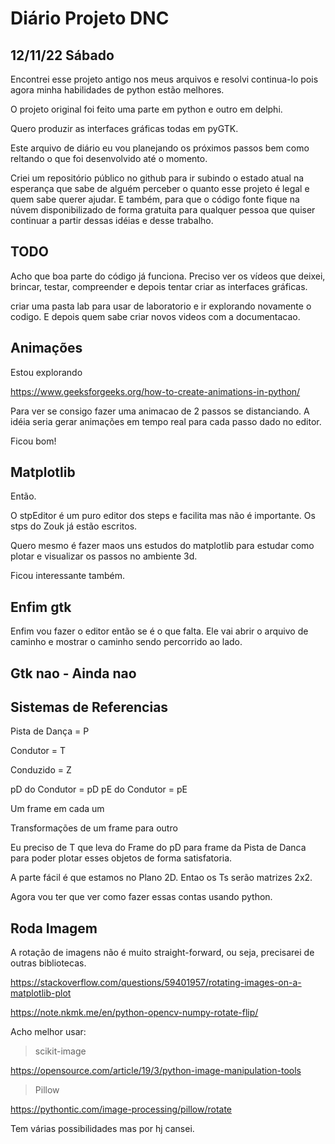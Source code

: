 # Diário Projeto DNC

## 12/11/22 Sábado

Encontrei esse projeto antigo nos meus arquivos e resolvi continua-lo pois agora minha habilidades de python estão melhores.

O projeto original foi feito uma parte em python e outro em delphi.

Quero produzir as interfaces gráficas todas em pyGTK.

Este arquivo de diário eu vou planejando os próximos passos bem como reltando o que foi desenvolvido até o momento.

Criei um repositório público no github para ir subindo o estado atual na esperança que sabe de alguém perceber o quanto esse projeto é legal e quem sabe querer ajudar. E também, para que o código fonte fique na núvem disponibilizado de forma gratuita para qualquer pessoa que quiser continuar a partir  dessas idéias e desse trabalho.  


## TODO

Acho que boa parte do código já funciona.
Preciso ver os vídeos que deixei, brincar, testar, compreender e depois tentar criar as interfaces gráficas.

criar uma pasta lab para usar de laboratorio e ir explorando novamente o codigo.
E depois quem sabe criar novos videos com a documentacao. 

## Animações

Estou explorando

https://www.geeksforgeeks.org/how-to-create-animations-in-python/

Para ver se consigo fazer uma animacao de 2 passos se distanciando.
A idéia seria gerar animações em tempo real para cada passo dado no editor.

Ficou bom!

## Matplotlib

Então.

O stpEditor é um puro editor dos steps e facilita mas não é importante.
Os stps do Zouk já estão escritos.

Quero mesmo é fazer maos uns estudos do matplotlib para estudar como plotar e visualizar os passos no ambiente 3d.

Ficou interessante também.

## Enfim gtk

Enfim vou fazer o editor então se é o que falta.
Ele vai abrir o arquivo de caminho e mostrar o caminho sendo percorrido ao lado.


## Gtk nao - Ainda nao

## Sistemas de Referencias

Pista de Dança = P

Condutor = T

Conduzido = Z


pD do Condutor = pD
pE do Condutor = pE

Um frame em cada um

Transformações de um frame para outro

Eu preciso de T que leva do Frame do pD para frame da Pista de Danca para poder plotar esses objetos de forma satisfatoria.

A parte fácil é que estamos no Plano 2D. Entao os Ts serão matrizes 2x2.

Agora vou ter que ver como fazer essas contas usando python.

## Roda Imagem

A rotação de imagens não é muito straight-forward, ou seja, precisarei de outras bibliotecas.


https://stackoverflow.com/questions/59401957/rotating-images-on-a-matplotlib-plot

https://note.nkmk.me/en/python-opencv-numpy-rotate-flip/

Acho melhor usar:

> scikit-image

https://opensource.com/article/19/3/python-image-manipulation-tools

> Pillow

https://pythontic.com/image-processing/pillow/rotate

Tem várias possibilidades mas por hj cansei.












 


